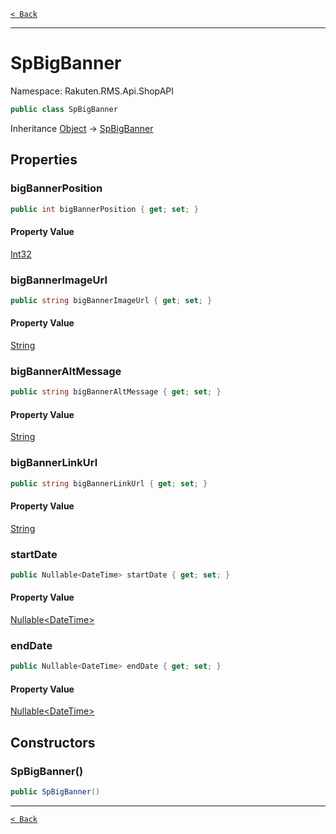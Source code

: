 [`< Back`](./)

---

# SpBigBanner

Namespace: Rakuten.RMS.Api.ShopAPI

```csharp
public class SpBigBanner
```

Inheritance [Object](https://docs.microsoft.com/en-us/dotnet/api/system.object) → [SpBigBanner](./rakuten.rms.api.shopapi.spbigbanner)

## Properties

### **bigBannerPosition**

```csharp
public int bigBannerPosition { get; set; }
```

#### Property Value

[Int32](https://docs.microsoft.com/en-us/dotnet/api/system.int32)<br>

### **bigBannerImageUrl**

```csharp
public string bigBannerImageUrl { get; set; }
```

#### Property Value

[String](https://docs.microsoft.com/en-us/dotnet/api/system.string)<br>

### **bigBannerAltMessage**

```csharp
public string bigBannerAltMessage { get; set; }
```

#### Property Value

[String](https://docs.microsoft.com/en-us/dotnet/api/system.string)<br>

### **bigBannerLinkUrl**

```csharp
public string bigBannerLinkUrl { get; set; }
```

#### Property Value

[String](https://docs.microsoft.com/en-us/dotnet/api/system.string)<br>

### **startDate**

```csharp
public Nullable<DateTime> startDate { get; set; }
```

#### Property Value

[Nullable&lt;DateTime&gt;](https://docs.microsoft.com/en-us/dotnet/api/system.nullable-1)<br>

### **endDate**

```csharp
public Nullable<DateTime> endDate { get; set; }
```

#### Property Value

[Nullable&lt;DateTime&gt;](https://docs.microsoft.com/en-us/dotnet/api/system.nullable-1)<br>

## Constructors

### **SpBigBanner()**

```csharp
public SpBigBanner()
```

---

[`< Back`](./)
